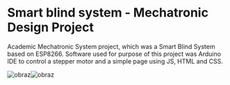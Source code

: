 # Smart blind system - Mechatronic Design Project

Academic Mechatronic System project, which was a Smart Blind System based on ESP8266. 
Software used for purpose of this project was Arduino IDE to control a stepper motor and a simple page using JS, HTML and CSS.

![obraz](https://user-images.githubusercontent.com/108300872/217390430-86a0f4f9-feb5-44fc-b3d1-5114c6033488.png)![obraz](https://user-images.githubusercontent.com/108300872/217390657-f4b47853-61d4-430e-8366-5b6a1f874e4e.png)
